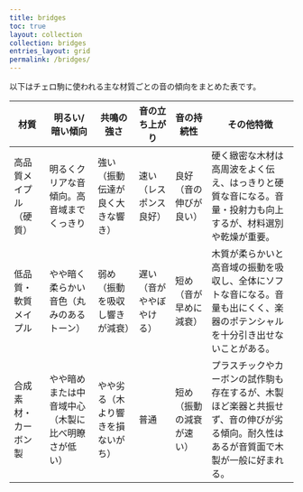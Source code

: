 ```yaml
---
title: bridges
toc: true
layout: collection
collection: bridges
entries_layout: grid
permalink: /bridges/
---
```


以下はチェロ駒に使われる主な材質ごとの音の傾向をまとめた表です。

| **材質** | **明るい/暗い傾向** | **共鳴の強さ** | **音の立ち上がり** | **音の持続性** | **その他特徴** |
| ----------- | ------------------------- | ----------------- | ------------ | ------------ | ------------------------------------------------------------------ |
| 高品質メイプル（硬質） | 明るくクリアな音傾向。高音域までくっきり | 強い（振動伝達が良く大きな響き） | 速い（レスポンス良好） | 良好（音の伸びが良い） | 硬く緻密な木材は高周波をよく伝え、はっきりと硬質な音になる。音量・投射力も向上するが、材料選別や乾燥が重要。 |
| 低品質・軟質メイプル | やや暗く柔らかい音色（丸みのあるトーン） | 弱め（振動を吸収し響きが減衰） | 遅い（音がややぼやける） | 短め（音が早めに減衰） | 木質が柔らかいと高音域の振動を吸収し、全体にソフトな音になる。音量も出にくく、楽器のポテンシャルを十分引き出せないことがある。 |
| 合成素材・カーボン製 | やや暗めまたは中音域中心（木製に比べ明瞭さが低い） | やや劣る（木より響きを損ないがち） | 普通 | 短め（振動の減衰が速い） | プラスチックやカーボンの試作駒も存在するが、木製ほど楽器と共振せず、音の伸びが劣る傾向。耐久性はあるが音質面で木製が一般に好まれる。 |
